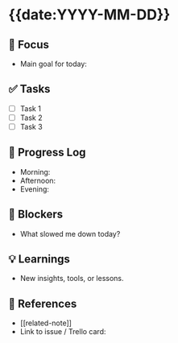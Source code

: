 # {{date:YYYY-MM-DD}} 

## 📌 Focus
- Main goal for today:

## ✅ Tasks
- [ ] Task 1
- [ ] Task 2
- [ ] Task 3

## 📝 Progress Log
- Morning:
- Afternoon:
- Evening:

## 🚧 Blockers
- What slowed me down today?

## 💡 Learnings
- New insights, tools, or lessons.

## 🔗 References
- [[related-note]]
- Link to issue / Trello card: